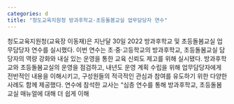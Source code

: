 ```yaml
---
categories: d
title: "청도교육지원청 방과후학교·초등돌봄교실 업무담당자 연수"
---
```

청도교육지원청(교육장 이동재)은 지난달 30일 2022 방과후학교 및 초등돌봄교실 업무담당자 연수를 실시했다. 이번 연수는 초·중·고등학교의 방과후학교, 초등돌봄교실 담당자의 역량 강화와 내실 있는 운영을 통한 교육 신뢰도 제고를 위해 실시됐다. 방과후학교와 초등돌봄교실의 운영을 점검하고, 내년도 운영 계획 수립을 위해 업무담당자에게 전반적인 내용을 이해시키고, 구성원들의 적극적인 관심과 참여를 유도하기 위한 다양한 사례도 함께 제공했다. 연수에 참석한 교사는 “심층 연수를 통해 방과후학교, 초등돌봄교실 매뉴얼에 대해 더 쉽게 이해